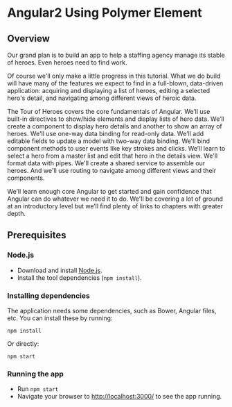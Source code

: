 # Angular2 Using Polymer Element

## Overview

Our grand plan is to build an app to help a staffing agency manage its stable of heroes. Even heroes need to find work.

Of course we'll only make a little progress in this tutorial. What we do build will have many of the features we expect to find in a full-blown, data-driven application: acquiring and displaying a list of heroes, editing a selected hero's detail, and navigating among different views of heroic data.

The Tour of Heroes covers the core fundamentals of Angular. We’ll use built-in directives to show/hide elements and display lists of hero data. We’ll create a component to display hero details and another to show an array of heroes. We'll use one-way data binding for read-only data. We'll add editable fields to update a model with two-way data binding. We'll bind component methods to user events like key strokes and clicks. We’ll learn to select a hero from a master list and edit that hero in the details view. We'll format data with pipes. We'll create a shared service to assemble our heroes. And we'll use routing to navigate among different views and their components.

We’ll learn enough core Angular to get started and gain confidence that Angular can do whatever we need it to do. We'll be covering a lot of ground at an introductory level but we’ll find plenty of links to chapters with greater depth.

## Prerequisites

### Node.js

- Download and install [Node.js][node-download-url].
- Install the tool dependencies (`npm install`).


### Installing dependencies

The application needs some dependencies, such as Bower, Angular files, etc.  You can install these by running:

```
npm install
```

Or directly:

```
npm start
```

### Running the app

- Run `npm start`
- Navigate your browser to [http://localhost:3000/][localhost-url] to see the app running.


[node-download-url]: https://nodejs.org/en/download/
[localhost-url]: http://localhost:3000/

